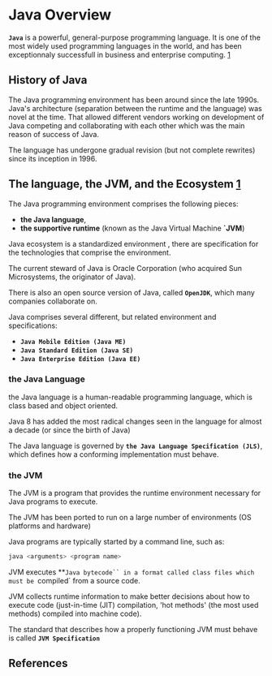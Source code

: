 # Java Overview

**`Java`** is a powerful, general-purpose programming language. It is one of the most widely used programming languages in the world, and has been exceptionnaly successfull in business and enterprise computing. [1][1]

## History of Java

The Java programming environment has been around since the late 1990s. Java's architecture (separation between the runtime and the language) was novel at the time. That allowed different vendors working on development of Java competing and collaborating with each other which was the main reason of success of Java.

The language has undergone gradual revision (but not complete rewrites) since its inception in 1996.

## The language, the JVM, and the Ecosystem [1][1]

The Java programming environment comprises the following pieces:
- **the Java language**,
- **the supportive runtime** (known as the Java Virtual Machine **`JVM**)

Java ecosystem is a standardized environment , there are specification for the technologies that comprise the environment.

The current steward of Java is Oracle Corporation (who acquired Sun Microsystems, the originator of Java).

There is also an open source version of Java, called **`OpenJDK`**, which many companies collaborate on.

Java comprises several different, but related environment and specifications:
- **`Java Mobile Edition (Java ME)`**
- **`Java Standard Edition (Java SE)`**
- **`Java Enterprise Edition (Java EE)`**

### the Java Language

the Java language is a human-readable programming language, which is class based and object oriented.

Java 8 has added the most radical changes seen in the language for almost a decade (or since the birth of Java)

The Java language is governed by **`the Java Language Specification (JLS)`**, which defines how a conforming implementation must behave.

### the JVM

The JVM is a program that provides the runtime environment necessary for Java programs to execute.

The JVM has been ported to run on a large number of environments (OS platforms and hardware)

Java programs are typically started by a command line, such as:
```bash
java <arguments> <program name>
```

JVM executes **`Java bytecode`` in a format called class files which must be `compiled` from a source code.

JVM collects runtime information to make better decisions about how to execute code (just-in-time (JIT) compilation, 'hot methods' (the most used methods) compiled into machine code).

The standard that describes how a properly functioning JVM must behave is called **`JVM Specification`**

## References

[1]: http://shop.oreilly.com/product/0636920030775.do (Java in a Nutshell, 6th Edition)